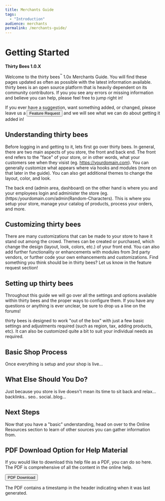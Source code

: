 ```yaml
---
title: Merchants Guide
tags:
  - "Introduction"
audience: merchants
permalink: /merchants-guide/
---
```

# Getting Started
 **Thirty Bees 1.0.X**

Welcome to the thirty bees<sup>&trade;</sup> 1.0x Merchants Guide. You will find these pages updated as often as possible with the latest information available.  thirty bees is an open source platform that is heavily dependent on its community contributors.  If you you see any errors or missing information and believe you can help, please feel free to jump right in!

If you ever have a suggestion, want something added, or changed, please leave us a <a target="_blank" class="noCrossRef" href="https://thirtybees.com/feature-request/" title="Thirty Bees Feature Request"><button type="button" class="btn btn-primary btn-block" aria-label="Left Align"><span class="glyphicon glyphicons-link" aria-hidden="true"></span> Feature Request</button></a> and we will see what we can do about getting it added in!

## Understanding thirty bees

Before logging in and getting to it, lets first go over thirty bees.  In general, there are two main aspects of you store, the front and back end.  The front end refers to the "face" of your store, or in other words, what your customers see when they visist (eg. https://yourdomain.com).  You can generally customize what appears where via hooks and modules (more on that later in the guide).  You can also get additional themes to change the layout, color, and look.  

The back end (admin area, dashboard) on the other hand is where you and your employees login and administer the store (eg. (https:/yourdomain.com/admin(Random-Characters).  This is where you setup your store, manage your catalog of products, process your orders, and more.  

## Customizing thirty bees

There are many customizations that can be made to your store to have it stand out among the crowd.  Themes can be created or purchased, which change the design (layout, look, colors, etc.) of your front end.  You can also add further functionality or enhancements with modules from 3rd party vendors, or further code your own enhancements and customizations.  Find something you think should be in thirty bees?  Let us know in the feature request section!

## Setting up thirty bees

Throughout this guide we will go over all the settings and options available within thirty bees and the proper ways to configure them.  If you have any questions or anything is ever unclear, be sure to drop us a line on the forums!  

thirty bees is designed to work "out of the box" with just a few basic settings and adjustments required (such as region, tax, adding products, etc).  It can also be customized quite a bit to suit your individual needs as required.

## Basic Shop Process

Once everything is setup and your shop is live...  

## What Else Should You Do?

Just because you store is live doesn't mean its time to sit back and relax... backlinks.. seo..  social..blog...

## Next Steps

Now that you have a "basic" understanding, head on over to the Online Resources section to learn of other sources you can gather information from.

## PDF Download Option for Help Material

If you would like to download this help file as a PDF, you can do so here. The PDF is comprehensive of all the content in the online help.   

<a target="_blank" class="noCrossRef" href="{{base}}/thirtybees/pdf/thirtybees_merchant_guide.pdf"><button type="button" class="btn btn-default" aria-label="Left Align"><span class="glyphicon glyphicon-download-alt" aria-hidden="true"></span> PDF Download</button></a>

The PDF contains a timestamp in the header indicating when it was last generated.
